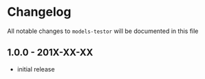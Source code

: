 # Changelog

All notable changes to `models-testor` will be documented in this file

## 1.0.0 - 201X-XX-XX

- initial release
